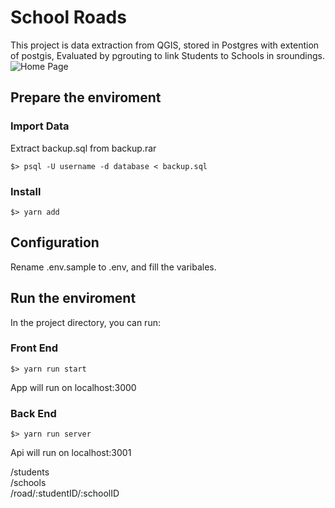 
# School Roads

This project is data extraction from QGIS, stored in Postgres with extention of postgis, Evaluated by pgrouting to link Students to Schools in sroundings.
![Home Page](https://i.imgur.com/JXoljZ5.png)
## Prepare the enviroment

### Import Data

Extract backup.sql from  backup.rar

```
$> psql -U username -d database < backup.sql
```

### Install

```
$> yarn add
```

## Configuration

Rename .env.sample to .env, and fill the varibales.

## Run the enviroment

In the project directory, you can run:

### Front End

```
$> yarn run start
```
App will run on localhost:3000

### Back End

```
$> yarn run server
```
Api will run on localhost:3001

/students<br />
/schools<br />
/road/:studentID/:schoolID<br />
